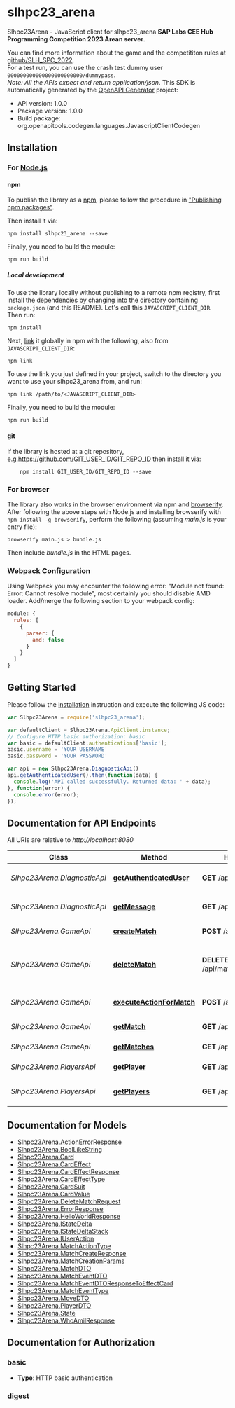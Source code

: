 # slhpc23_arena

Slhpc23Arena - JavaScript client for slhpc23_arena
**SAP Labs CEE Hub Programming Competition 2023 Arean server**.

You can find more information about the game and the competititon rules at [github/SLH_SPC_2022](https://github.com/afarago/SLH_SPC_2022).  
For a test run, you can use the crash test dummy user `000000000000000000000000/dummypass`.  
*Note: All the APIs expect and return application/json*.
This SDK is automatically generated by the [OpenAPI Generator](https://openapi-generator.tech) project:

- API version: 1.0.0
- Package version: 1.0.0
- Build package: org.openapitools.codegen.languages.JavascriptClientCodegen

## Installation

### For [Node.js](https://nodejs.org/)

#### npm

To publish the library as a [npm](https://www.npmjs.com/), please follow the procedure in ["Publishing npm packages"](https://docs.npmjs.com/getting-started/publishing-npm-packages).

Then install it via:

```shell
npm install slhpc23_arena --save
```

Finally, you need to build the module:

```shell
npm run build
```

##### Local development

To use the library locally without publishing to a remote npm registry, first install the dependencies by changing into the directory containing `package.json` (and this README). Let's call this `JAVASCRIPT_CLIENT_DIR`. Then run:

```shell
npm install
```

Next, [link](https://docs.npmjs.com/cli/link) it globally in npm with the following, also from `JAVASCRIPT_CLIENT_DIR`:

```shell
npm link
```

To use the link you just defined in your project, switch to the directory you want to use your slhpc23_arena from, and run:

```shell
npm link /path/to/<JAVASCRIPT_CLIENT_DIR>
```

Finally, you need to build the module:

```shell
npm run build
```

#### git

If the library is hosted at a git repository, e.g.https://github.com/GIT_USER_ID/GIT_REPO_ID
then install it via:

```shell
    npm install GIT_USER_ID/GIT_REPO_ID --save
```

### For browser

The library also works in the browser environment via npm and [browserify](http://browserify.org/). After following
the above steps with Node.js and installing browserify with `npm install -g browserify`,
perform the following (assuming *main.js* is your entry file):

```shell
browserify main.js > bundle.js
```

Then include *bundle.js* in the HTML pages.

### Webpack Configuration

Using Webpack you may encounter the following error: "Module not found: Error:
Cannot resolve module", most certainly you should disable AMD loader. Add/merge
the following section to your webpack config:

```javascript
module: {
  rules: [
    {
      parser: {
        amd: false
      }
    }
  ]
}
```

## Getting Started

Please follow the [installation](#installation) instruction and execute the following JS code:

```javascript
var Slhpc23Arena = require('slhpc23_arena');

var defaultClient = Slhpc23Arena.ApiClient.instance;
// Configure HTTP basic authorization: basic
var basic = defaultClient.authentications['basic'];
basic.username = 'YOUR USERNAME'
basic.password = 'YOUR PASSWORD'

var api = new Slhpc23Arena.DiagnosticApi()
api.getAuthenticatedUser().then(function(data) {
  console.log('API called successfully. Returned data: ' + data);
}, function(error) {
  console.error(error);
});


```

## Documentation for API Endpoints

All URIs are relative to *http://localhost:8080*

Class | Method | HTTP request | Description
------------ | ------------- | ------------- | -------------
*Slhpc23Arena.DiagnosticApi* | [**getAuthenticatedUser**](docs/DiagnosticApi.md#getAuthenticatedUser) | **GET** /api/whoami | Returns authenticated User
*Slhpc23Arena.DiagnosticApi* | [**getMessage**](docs/DiagnosticApi.md#getMessage) | **GET** /api/hello | Hello world ping message
*Slhpc23Arena.GameApi* | [**createMatch**](docs/GameApi.md#createMatch) | **POST** /api/matches | Creates a new Match
*Slhpc23Arena.GameApi* | [**deleteMatch**](docs/GameApi.md#deleteMatch) | **DELETE** /api/matches/{id}/terminate | Forceful central deletion of a Match on a timeout
*Slhpc23Arena.GameApi* | [**executeActionForMatch**](docs/GameApi.md#executeActionForMatch) | **POST** /api/matches/{id} | Execute an Action for a Match
*Slhpc23Arena.GameApi* | [**getMatch**](docs/GameApi.md#getMatch) | **GET** /api/matches/{id} | Retrieves a Match details
*Slhpc23Arena.GameApi* | [**getMatches**](docs/GameApi.md#getMatches) | **GET** /api/matches | Retrieves all Matches
*Slhpc23Arena.PlayersApi* | [**getPlayer**](docs/PlayersApi.md#getPlayer) | **GET** /api/players/{id} | Retrieves a Player details
*Slhpc23Arena.PlayersApi* | [**getPlayers**](docs/PlayersApi.md#getPlayers) | **GET** /api/players | Retrieves Player information


## Documentation for Models

 - [Slhpc23Arena.ActionErrorResponse](docs/ActionErrorResponse.md)
 - [Slhpc23Arena.BoolLikeString](docs/BoolLikeString.md)
 - [Slhpc23Arena.Card](docs/Card.md)
 - [Slhpc23Arena.CardEffect](docs/CardEffect.md)
 - [Slhpc23Arena.CardEffectResponse](docs/CardEffectResponse.md)
 - [Slhpc23Arena.CardEffectType](docs/CardEffectType.md)
 - [Slhpc23Arena.CardSuit](docs/CardSuit.md)
 - [Slhpc23Arena.CardValue](docs/CardValue.md)
 - [Slhpc23Arena.DeleteMatchRequest](docs/DeleteMatchRequest.md)
 - [Slhpc23Arena.ErrorResponse](docs/ErrorResponse.md)
 - [Slhpc23Arena.HelloWorldResponse](docs/HelloWorldResponse.md)
 - [Slhpc23Arena.IStateDelta](docs/IStateDelta.md)
 - [Slhpc23Arena.IStateDeltaStack](docs/IStateDeltaStack.md)
 - [Slhpc23Arena.IUserAction](docs/IUserAction.md)
 - [Slhpc23Arena.MatchActionType](docs/MatchActionType.md)
 - [Slhpc23Arena.MatchCreateResponse](docs/MatchCreateResponse.md)
 - [Slhpc23Arena.MatchCreationParams](docs/MatchCreationParams.md)
 - [Slhpc23Arena.MatchDTO](docs/MatchDTO.md)
 - [Slhpc23Arena.MatchEventDTO](docs/MatchEventDTO.md)
 - [Slhpc23Arena.MatchEventDTOResponseToEffectCard](docs/MatchEventDTOResponseToEffectCard.md)
 - [Slhpc23Arena.MatchEventType](docs/MatchEventType.md)
 - [Slhpc23Arena.MoveDTO](docs/MoveDTO.md)
 - [Slhpc23Arena.PlayerDTO](docs/PlayerDTO.md)
 - [Slhpc23Arena.State](docs/State.md)
 - [Slhpc23Arena.WhoAmiIResponse](docs/WhoAmiIResponse.md)


## Documentation for Authorization



### basic

- **Type**: HTTP basic authentication



### digest


